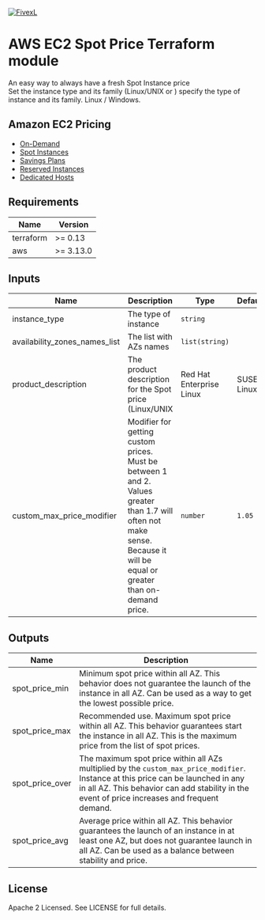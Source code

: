 [![FivexL](https://releases.fivexl.io/fivexlbannergit.jpg)](https://fivexl.io/)

# AWS EC2 Spot Price Terraform module
An easy way to always have a fresh Spot Instance price  
Set the instance type and its family (Linux/UNIX or )
specify the type of instance and its family. Linux / Windows.

## Amazon EC2 Pricing
- [On-Demand](https://aws.amazon.com/ec2/pricing/on-demand/)
- [Spot Instances](https://aws.amazon.com/ec2/spot/pricing/)
- [Savings Plans](https://aws.amazon.com/savingsplans/)
- [Reserved Instances](https://aws.amazon.com/ec2/pricing/reserved-instances/)
- [Dedicated Hosts](https://aws.amazon.com/ec2/dedicated-hosts/pricing/)

## Requirements

| Name | Version |
|------|---------|
| terraform | >= 0.13 |
| aws | >= 3.13.0 |

## Inputs

| Name | Description | Type | Default | Required |
|------|-------------|------|---------|:--------:|
| instance_type | The type of instance | `string` |  | yes |
| availability_zones_names_list | The list with AZs names | `list(string)` |  | yes |
| product_description | The product description for the Spot price (Linux/UNIX | Red Hat Enterprise Linux | SUSE Linux | Windows | Linux/UNIX (Amazon VPC) | Red Hat Enterprise Linux (Amazon VPC) | SUSE Linux (Amazon VPC) | Windows (Amazon VPC)). | `list(string)` | `"Linux/UNIX"` | no |
| custom_max_price_modifier | Modifier for getting custom prices. Must be between 1 and 2. Values greater than 1.7 will often not make sense. Because it will be equal or greater than on-demand price. | `number` | `1.05` | no |

## Outputs

| Name | Description |
|------|-------------|
| spot_price_min | Minimum spot price within all AZ. This behavior does not guarantee the launch of the instance in all AZ. Can be used as a way to get the lowest possible price. |
| spot_price_max | Recommended use. Maximum spot price within all AZ. This behavior guarantees start the instance in all AZ. This is the maximum price from the list of spot prices. |
| spot_price_over | The maximum spot price within all AZs multiplied by the `custom_max_price_modifier`. Instance at this price can be launched in any in all AZ. This behavior can add stability in the event of price increases and frequent demand. |
| spot_price_avg | Average price within all AZ. This behavior guarantees the launch of an instance in at least one AZ, but does not guarantee launch in all AZ. Can be used as a balance between stability and price. |

## License

Apache 2 Licensed. See LICENSE for full details.